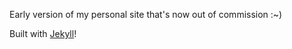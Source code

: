 Early version of my personal site that's now out of commission :~)

Built with [Jekyll](https://jekyllrb.com/)!
